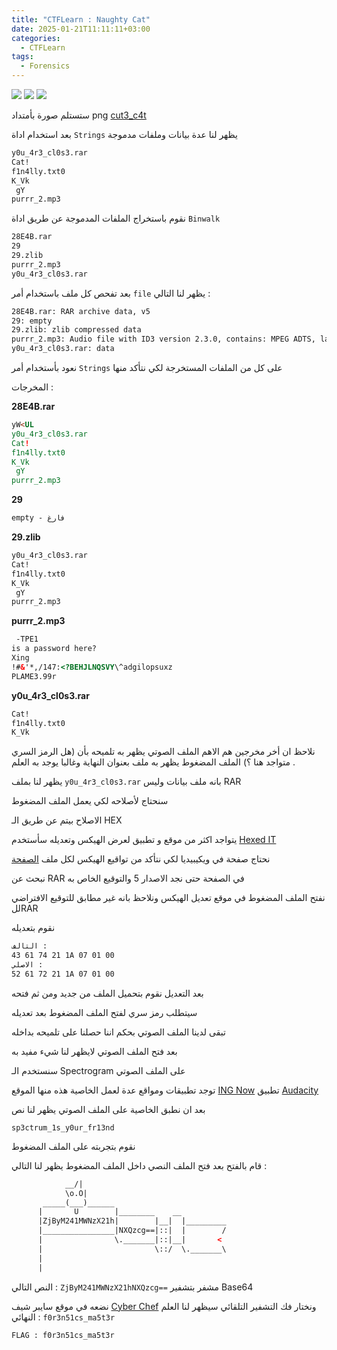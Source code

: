 ```yaml
---
title: "CTFLearn : Naughty Cat"
date: 2025-01-21T11:11:11+03:00
categories:
  - CTFLearn
tags:
  - Forensics
---
```

<img src="https://img.shields.io/badge/CTF%20Learn-232323?style=for-the-badge"> <img src="https://img.shields.io/badge/Forensics-0083C3?style=for-the-badge"> <img src="https://img.shields.io/badge/Medium-FF9800?style=for-the-badge">


ستستلم صورة بأمتداد png [cut3_c4t][data]


بعد استخدام اداة `Strings` يظهر لنا عدة بيانات وملفات مدموجة

```html
y0u_4r3_cl0s3.rar
Cat!
f1n4lly.txt0
K_Vk
 gY 
purrr_2.mp3
```

نقوم باستخراج الملفات المدموجة عن طريق اداة `Binwalk` 

```html
28E4B.rar
29
29.zlib
purrr_2.mp3
y0u_4r3_cl0s3.rar
```

بعد تفحص كل ملف باستخدام أمر `file` يظهر لنا التالي : 

```html
28E4B.rar: RAR archive data, v5
29: empty
29.zlib: zlib compressed data
purrr_2.mp3: Audio file with ID3 version 2.3.0, contains: MPEG ADTS, layer III, v1, 128 kbps, 44.1 kHz, JntStereo
y0u_4r3_cl0s3.rar: data

```

نعود بأستخدام أمر `Strings` على كل من الملفات المستخرجة لكي نتأكد منها

المخرجات : 

**28E4B.rar**
```html
yW<UL
y0u_4r3_cl0s3.rar
Cat!
f1n4lly.txt0
K_Vk
 gY 
purrr_2.mp3
```

**29**
```html
empty - فارغ
```

**29.zlib**
```html
y0u_4r3_cl0s3.rar
Cat!
f1n4lly.txt0
K_Vk
 gY 
purrr_2.mp3
```

**purrr_2.mp3**
```html
 -TPE1
is a password here?
Xing
!#&'*,/147:<?BEHJLNQSVY\^adgilopsuxz
PLAME3.99r
```

**y0u_4r3_cl0s3.rar**
```html
Cat!
f1n4lly.txt0
K_Vk
```

نلاحظ ان أخر مخرجين هم الاهم 
الملف الصوتي يظهر به تلميحه بأن (هل الرمز السري متواجد هنا ؟) 
الملف المضغوط يظهر به ملف بعنوان النهاية وغالبا يوجد به العلم .


يظهر لنا بملف `y0u_4r3_cl0s3.rar` بانه ملف بيانات وليس RAR

سنحتاج لأصلاحه لكي يعمل الملف المضغوط 

الاصلاح بيتم عن طريق الـ HEX 

يتواجد اكثر من موقع و تطبيق لعرض الهيكس وتعديله سأستخدم [Hexed IT][hexed-it]

نحتاج صفحة في ويكيبيديا لكي نتأكد من تواقيع الهيكس لكل ملف [الصفحة][wikipedia]

نبحث عن RAR في الصفحة حتى نجد الاصدار 5 والتوقيع الخاص به 

نفتح الملف المضغوط في موقع تعديل الهيكس ونلاحظ بانه غير مطابق للتوقيع الافتراضي للRAR 

نقوم بتعديله 

```html
التالف :
43 61 74 21 1A 07 01 00
الاصلي :
52 61 72 21 1A 07 01 00
```

بعد التعديل نقوم بتحميل الملف من جديد ومن ثم فتحه 

سيتطلب رمز سري لفتح الملف المضغوط بعد تعديله

تبقى لدينا الملف الصوتي بحكم اننا حصلنا على تلميحه بداخله 

بعد فتح الملف الصوتي لايظهر لنا شيء مفيد به 

سنستخدم الـ Spectrogram على الملف الصوتي 

توجد تطبيقات ومواقع عدة لعمل الخاصية هذه منها الموقع [ING Now][ing-now] تطبيق [Audacity][audacity]

بعد ان نطبق الخاصية على الملف الصوتي يظهر لنا نص 

`sp3ctrum_1s_y0ur_fr13nd`

نقوم بتجربته على الملف المضغوط 

قام بالفتح بعد فتح الملف النصي داخل الملف المضغوط يظهر لنا التالي : 

```html
            __/| 
            \o.O|
       _____(___)______ 
      |       U        |________    __
      |ZjByM241MWNzX21h|        |__|  |_________
      |________________|NXQzcg==|::|  |        /
      |                \._______|::|__|       <
      |                         \::/  \._______\
      |	
      |	
```

النص التالي : `ZjByM241MWNzX21hNXQzcg==` مشفر بتشفير Base64 

نضعه في موقع سايبر شيف [Cyber Chef][cyberchef] ونختار فك التشفير التلقائي سيظهر لنا العلم النهائي : `f0r3n51cs_ma5t3r`


`FLAG : f0r3n51cs_ma5t3r`


[data]: https://ctflearn.com/challenge/download/890
[hexed-it]: https://hexed.it/
[wikipedia]: https://en.wikipedia.org/wiki/List_of_file_signatures
[ing-now]: https://convert.ing-now.com/audio-spectrogram-creator/
[audacity]: https://www.audacityteam.org/
[cyberchef]: https://gchq.github.io/CyberChef/